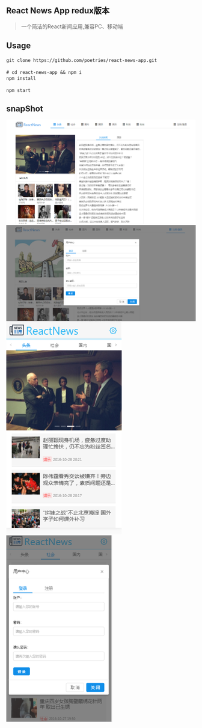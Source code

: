 React News App redux版本
---
> 一个简洁的React新闻应用,兼容PC、移动端

Usage
---

```
git clone https://github.com/poetries/react-news-app.git

# cd react-news-app && npm i
npm install

npm start
```

snapShot
---

![](snapShot/pc_page_1.png)
![](snapShot/pc_page_2.png)
![](snapShot/mobile_page_1.png)
![](snapShot/mobile_page_2.png)
